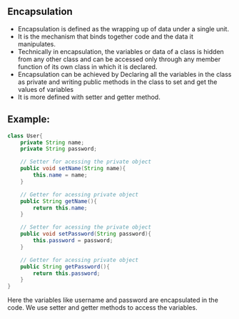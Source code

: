 ## Encapsulation

- Encapsulation is defined as the wrapping up of data under a single
  unit.
- It is the mechanism that binds together code and the data it
  manipulates.
- Technically in encapsulation, the variables or data of a class is hidden
  from any other class and can be accessed only through any member
  function of its own class in which it is declared.
- Encapsulation can be achieved by Declaring all the variables in the
  class as private and writing public methods in the class to set and get
  the values of variables
- It is more defined with setter and getter method.

## **Example:**

```java
class User{
    private String name;
    private String password;

    // Setter for acessing the private object
    public void setName(String name){
        this.name = name;
    }

    // Getter for acessing private object
    public String getName(){
        return this.name;
    }

    // Setter for acessing the private object
    public void setPassword(String password){
        this.password = password;
    }

    // Getter for acessing private object
    public String getPassword(){
        return this.password;
    }
}
```

Here the variables like username and password are encapsulated in the code. We use setter and getter methods to access the variables.
